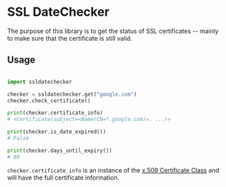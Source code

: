 # SSL DateChecker

The purpose of this library is to get the status of SSL certificates -- mainly to make sure that the certificate is still valid.

## Usage

```python

import ssldatechecker

checker = ssldatechecker.get("google.com")
checker.check_certificate()

print(checker.certificate_info)
# <Certificate(subject=<Name(CN=*.google.com)>, ...)>

print(checker.is_date_expired())
# False

print(checker.days_until_expiry())
# 80
```

`checker.certificate_info` is an instance of the [x.509 Certificate Class](https://cryptography.io/en/latest/x509/reference/#cryptography.x509.Certificate) and will have the full certificate information. 


